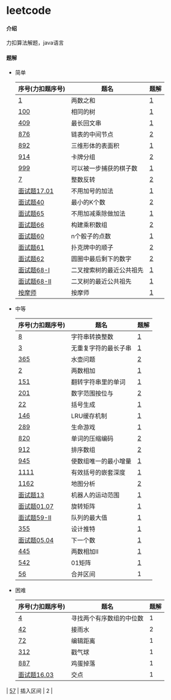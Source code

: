 # leetcode

#### 介绍
力扣算法解题，java语言

#### 题解
   * 简单

     | 序号(力扣题序号)                                             | 题名                     | 题解                                                         |
     | :----------------------------------------------------------- | ------------------------ | ------------------------------------------------------------ |
     | [1](https://leetcode-cn.com/problems/two-sum)                | 两数之和                 | [1](https://github.com/lyf950412/leetcode/blob/master/leetCodeArithmetic/src/main/java/github/lyf/simple/TwoSum.java) |
     | [100](https://leetcode-cn.com/problems/same-tree)            | 相同的树                 | [1](https://github.com/lyf950412/leetcode/blob/master/leetCodeArithmetic/src/main/java/github/lyf/simple/IsSameTree.java) |
     | [409](https://leetcode-cn.com/problems/longest-palindrome)   | 最长回文串               | [1](https://github.com/lyf950412/leetcode/blob/master/leetCodeArithmetic/src/main/java/github/lyf/simple/LongestPalindrome.java) |
     | [876](https://leetcode-cn.com/problems/middle-of-the-linked-list) | 链表的中间节点           | [2](https://github.com/lyf950412/leetcode/blob/master/leetCodeArithmetic/src/main/java/github/lyf/simple/MiddleNode.java) |
     | [892](https://leetcode-cn.com/problems/surface-area-of-3d-shapes) | 三维形体的表面积         | [1](https://github.com/lyf950412/leetcode/blob/master/leetCodeArithmetic/src/main/java/github/lyf/simple/SurfaceArea.java) |
     | [914](https://leetcode-cn.com/problems/x-of-a-kind-in-a-deck-of-cards) | 卡牌分组                 | [2](https://github.com/lyf950412/leetcode/blob/master/leetCodeArithmetic/src/main/java/github/lyf/simple/HasGroupsSizeX.java) |
     | [999](https://leetcode-cn.com/problems/available-captures-for-rook) | 可以被一步捕获的棋子数   | [1](https://github.com/lyf950412/leetcode/blob/master/leetCodeArithmetic/src/main/java/github/lyf/simple/NumRookCaptures.java) |
     | [7](https://leetcode-cn.com/problems/reverse-integer)        | 整数反转                 | [2](https://github.com/lyf950412/leetcode/blob/master/leetCodeArithmetic/src/main/java/github/lyf/simple/Reverse.java) |
     | [面试题17.01](https://leetcode-cn.com/problems/add-without-plus-lcci) | 不用加号的加法           | [1](https://github.com/lyf950412/leetcode/blob/master/leetCodeArithmetic/src/main/java/github/lyf/simple/Add.java) |
     | [面试题40](https://leetcode-cn.com/problems/zui-xiao-de-kge-shu-lcof) | 最小的K个数              | [2](https://github.com/lyf950412/leetcode/blob/master/leetCodeArithmetic/src/main/java/github/lyf/simple/GetLeastNumbers.java) |
     | [面试题65](https://leetcode-cn.com/problems/bu-yong-jia-jian-cheng-chu-zuo-jia-fa-lcof) | 不用加减乘除做加法       | [1](https://github.com/lyf950412/leetcode/blob/master/leetCodeArithmetic/src/main/java/github/lyf/simple/Add.java) |
     | [面试题66](https://leetcode-cn.com/problems/gou-jian-cheng-ji-shu-zu-lcof) | 构建乘积数组             | [2](https://github.com/lyf950412/leetcode/blob/master/leetCodeArithmetic/src/main/java/github/lyf/simple/ConstructArr.java) |
     | [面试题60](https://leetcode-cn.com/problems/nge-tou-zi-de-dian-shu-lcof) | n个骰子的点数            | [1](https://github.com/lyf950412/leetcode/blob/master/leetCodeArithmetic/src/main/java/github/lyf/simple/TwoSum1.java) |
     | [面试题61](https://leetcode-cn.com/problems/bu-ke-pai-zhong-de-shun-zi-lcof) | 扑克牌中的顺子           | [2](https://github.com/lyf950412/leetcode/blob/master/leetCodeArithmetic/src/main/java/github/lyf/simple/IsStraight.java) |
     | [面试题62](https://leetcode-cn.com/problems/yuan-quan-zhong-zui-hou-sheng-xia-de-shu-zi-lcof) | 圆圈中最后剩下的数字     | [2](https://github.com/lyf950412/leetcode/blob/master/leetCodeArithmetic/src/main/java/github/lyf/simple/LastRemaining.java) |
     | [面试题68-I](https://leetcode-cn.com/problems/er-cha-sou-suo-shu-de-zui-jin-gong-gong-zu-xian-lcof) | 二叉搜索树的最近公共祖先 | [1](https://github.com/lyf950412/leetcode/blob/master/leetCodeArithmetic/src/main/java/github/lyf/simple/LowestCommonAncestor.java) |
     | [面试题68-II](https://leetcode-cn.com/problems/er-cha-shu-de-zui-jin-gong-gong-zu-xian-lcof) | 二叉树的最近公共祖先     | [1](https://github.com/lyf950412/leetcode/blob/master/leetCodeArithmetic/src/main/java/github/lyf/simple/LowestCommonAncestor1.java) |
     | [按摩师](https://leetcode-cn.com/problems/the-masseuse-lcci) | 按摩师                   | [1](https://github.com/lyf950412/leetcode/blob/master/leetCodeArithmetic/src/main/java/github/lyf/simple/Message.java) |

   * 中等

     | 序号(力扣题序号)                                             | 题名                 | 题解                                                         |
     | :----------------------------------------------------------- | -------------------- | ------------------------------------------------------------ |
     | [8](https://leetcode-cn.com/problems/string-to-integer-atoi) | 字符串转换整数       | [1](https://github.com/lyf950412/leetcode/blob/master/leetCodeArithmetic/src/main/java/github/lyf/middle/StrToInt.java) |
     | [3](https://leetcode-cn.com/problems/longest-substring-without-repeating-characters) | 无重复字符的最长子串 | [1](https://github.com/lyf950412/leetcode/blob/master/leetCodeArithmetic/src/main/java/github/lyf/middle/LengthOfLongestSubstring.java) |
     | [365](https://leetcode-cn.com/problems/water-and-jug-problem) | 水壶问题             | [2](https://github.com/lyf950412/leetcode/blob/master/leetCodeArithmetic/src/main/java/github/lyf/middle/CanMeasureWater.java) |
     | [2](https://leetcode-cn.com/problems/add-two-numbers)        | 两数相加             | [1](https://github.com/lyf950412/leetcode/blob/master/leetCodeArithmetic/src/main/java/github/lyf/middle/AddTwoNumbers.java) |
     | [151](https://leetcode-cn.com/problems/reverse-words-in-a-string) | 翻转字符串里的单词   | [1](https://github.com/lyf950412/leetcode/blob/master/leetCodeArithmetic/src/main/java/github/lyf/middle/ReverseWords.java) |
     | [201](https://leetcode-cn.com/problems/bitwise-and-of-numbers-range) | 数字范围按位与       | [2](https://github.com/lyf950412/leetcode/blob/master/leetCodeArithmetic/src/main/java/github/lyf/middle/RangeBitwiseAnd.java) |
     | [22](https://leetcode-cn.com/problems/generate-parentheses)  | 括号生成             | [1](https://github.com/lyf950412/leetcode/blob/master/leetCodeArithmetic/src/main/java/github/lyf/middle/GenerateParenthesis.java) |
     | [146](https://leetcode-cn.com/problems/lru-cache)            | LRU缓存机制          | [1](https://github.com/lyf950412/leetcode/blob/master/leetCodeArithmetic/src/main/java/github/lyf/middle/LRUCache.java) |
     | [289](https://leetcode-cn.com/problems/game-of-life)         | 生命游戏             | [1](https://github.com/lyf950412/leetcode/blob/master/leetCodeArithmetic/src/main/java/github/lyf/middle/GameOfLife.java) |
     | [820](https://leetcode-cn.com/problems/short-encoding-of-words) | 单词的压缩编码       | [2](https://github.com/lyf950412/leetcode/blob/master/leetCodeArithmetic/src/main/java/github/lyf/middle/MinimumLengthEncoding.java) |
     | [912](https://leetcode-cn.com/problems/sort-an-array)        | 排序数组             | [2](https://github.com/lyf950412/leetcode/blob/master/leetCodeArithmetic/src/main/java/github/lyf/middle/SortArray.java) |
     | [945](https://leetcode-cn.com/problems/minimum-increment-to-make-array-unique) | 使数组唯一的最小增量 | [1](https://github.com/lyf950412/leetcode/blob/master/leetCodeArithmetic/src/main/java/github/lyf/middle/MinIncrementForUnique.java) |
     | [1111](https://leetcode-cn.com/problems/maximum-nesting-depth-of-two-valid-parentheses-strings) | 有效括号的嵌套深度   | [1](https://github.com/lyf950412/leetcode/blob/master/leetCodeArithmetic/src/main/java/github/lyf/middle/MaxDepthAfterSplit.java) |
     | [1162](https://leetcode-cn.com/problems/as-far-from-land-as-possible) | 地图分析             | [2](https://github.com/lyf950412/leetcode/blob/master/leetCodeArithmetic/src/main/java/github/lyf/middle/MaxDistance.java) |
     | [面试题13](https://leetcode-cn.com/problems/ji-qi-ren-de-yun-dong-fan-wei-lcof) | 机器人的运动范围     | [1](https://github.com/lyf950412/leetcode/blob/master/leetCodeArithmetic/src/main/java/github/lyf/middle/MovingCount.java) |
     | [面试题01.07](https://leetcode-cn.com/problems/rotate-matrix-lcci) | 旋转矩阵             | [1](https://github.com/lyf950412/leetcode/blob/master/leetCodeArithmetic/src/main/java/github/lyf/middle/Rotate.java) |
     | [面试题59-II](https://leetcode-cn.com/problems/dui-lie-de-zui-da-zhi-lcof) | 队列的最大值         | [1](https://github.com/lyf950412/leetcode/blob/master/leetCodeArithmetic/src/main/java/github/lyf/middle/MaxQueue.java) |
     | [355](https://leetcode-cn.com/problems/design-twitter/)      | 设计推特             | [1](https://github.com/lyf950412/leetcode/blob/master/leetCodeArithmetic/src/main/java/github/lyf/middle/Twitter.java) |
     | [面试题05.04](https://leetcode-cn.com/problems/closed-number-lcci/) | 下一个数             | [1](https://github.com/lyf950412/leetcode/blob/master/leetCodeArithmetic/src/main/java/github/lyf/middle/FindClosedNumbers.java) |
     | [445](https://leetcode-cn.com/problems/add-two-numbers-ii/)  | 两数相加II           | [1](https://github.com/lyf950412/leetcode/blob/master/leetCodeArithmetic/src/main/java/github/lyf/middle/AddTwoNumbers1.java) |
     | [542](https://leetcode-cn.com/problems/01-matrix/)           | 01矩阵               | [1](https://github.com/lyf950412/leetcode/blob/master/leetCodeArithmetic/src/main/java/github/lyf/middle/UpdateMatrix.java) |
     | [56](https://leetcode-cn.com/problems/merge-intervals/)      | 合并区间             | 1                                                            |

   * 困难

     | 序号(力扣题序号)                                             | 题名                     | 题解 |
     | ------------------------------------------------------------ | ------------------------ | ---- |
     | [4](https://leetcode-cn.com/problems/median-of-two-sorted-arrays) | 寻找两个有序数组的中位数 | 1    |
     | [42](https://leetcode-cn.com/problems/trapping-rain-water)   | 接雨水                   | 2    |
     | [72](https://leetcode-cn.com/problems/edit-distance)         | 编辑距离                 | 1    |
     | [312](https://leetcode-cn.com/problems/burst-balloons)       | 戳气球                   | 1    |
     | [887](https://leetcode-cn.com/problems/super-egg-drop)       | 鸡蛋掉落                 | 1    |
     | [面试题16.03](https://leetcode-cn.com/problems/intersection-lcci) | 交点                     | 1    |
| [57](https://leetcode-cn.com/problems/insert-interval/)      | 插入区间                 | 2    |
     
     


